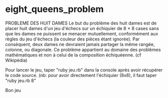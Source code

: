 # eight_queens_problem

PROBLEME DES HUIT DAMES
Le but du problème des huit dames est de placer huit dames d'un jeu d'échecs sur un échiquier de 8 × 8 cases sans que les dames ne puissent se menacer mutuellement, conformément aux règles du jeu d'échecs (la couleur des pièces étant ignorée). Par conséquent, deux dames ne devraient jamais partager la même rangée, colonne, ou diagonale. Ce problème appartient au domaine des problèmes mathématiques et non à celui de la composition échiquéenne.
(cf Wikipédia)

Pour lancer le jeu, taper "ruby jeu.rb" dans la console après avoir récupérer le code source.
(nb: pour avoir directement l'échiquier (8x8), il faut taper "ruby jeu.rb 8"

Bon jeu
